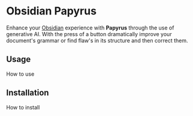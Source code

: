 # Obsidian Papyrus

Enhance your [Obsidian](https://github.com/blacksmithgu/obsidian-dataview?tab=readme-ov-file) experience with **Papyrus** through the use of generative AI. With the press of a button dramatically improve your document's grammar or find flaw's in its structure and then correct them.

## Usage

How to use

## Installation

How to install

